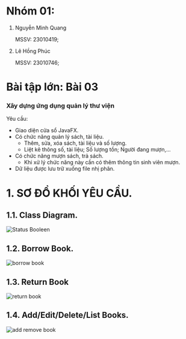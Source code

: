 # Nhóm 01:
1. Nguyễn Minh Quang

    MSSV: 23010419;
2. Lê Hồng Phúc

    MSSV: 23010746;

# Bài tập lớn:  Bài 03
### Xây dựng ứng dụng quản lý thư viện

Yêu cầu:
- Giao diện cửa sổ JavaFX.
- Có chức năng quản lý sách, tài liệu.
    + Thêm, sửa, xóa sách, tài liệu và số lượng.
    + Liệt kê thông số, tài liệu; Số lượng tồn; Người đang mượn,...
- Có chức năng mượn sách, trả sách.
    + Khi xử lý chức năng này cần có thêm thông tin sinh viên mượn.
- Dữ liệu được lưu trữ xuống file nhị phân.

# 1. SƠ ĐỒ KHỐI YÊU CẦU.
## 1.1. Class Diagram.
![Status Booleen](https://github.com/user-attachments/assets/83143beb-1f99-452c-bbab-688ef3e7b311)

## 1.2. Borrow Book.
![borrow book](https://github.com/user-attachments/assets/98834933-63fb-4c81-aaf2-4a7eec4e3c42)

## 1.3. Return Book
![return book](https://github.com/user-attachments/assets/55361b99-8ffb-4d71-b72f-16333de2112a)

## 1.4. Add/Edit/Delete/List Books.
![add remove book](https://github.com/user-attachments/assets/dc9e6dd4-f2fa-48be-ba46-9770b6321f47)
